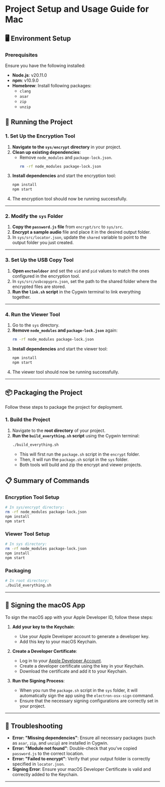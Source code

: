 # Project Setup and Usage Guide for Mac

## 🖥️ Environment Setup

### Prerequisites
Ensure you have the following installed:

- **Node.js**: v20.11.0  
- **npm**: v10.9.0  
- **Homebrew**: Install following packages:
  - `clang`
  - `asar`
  - `zip`
  - `unzip`



## 🚀 Running the Project

### 1. Set Up the Encryption Tool

1. **Navigate to the `sys/encrypt` directory** in your project.
2. **Clean up existing dependencies**:
   - Remove `node_modules` and `package-lock.json`.
     ```bash
     rm -rf node_modules package-lock.json
     ```
3. **Install dependencies** and start the encryption tool:
   ```bash
   npm install
   npm start
   ```
4. The encryption tool should now be running successfully.

---

### 2. Modify the `sys` Folder

1. **Copy the `password.js` file** from `encrypt/src` to `sys/src`.
2. **Encrypt a sample audio** file and place it in the desired output folder.
3. In `sys/src/locator.json`, update the `shared` variable to point to the output folder you just created.

---

### 3. Set Up the USB Copy Tool

1. **Open `enctooldoor`** and set the `vid` and `pid` values to match the ones configured in the encryption tool.
2. In `sys/src/usbcopypro.json`, set the path to the shared folder where the encrypted files are stored.
3. **Run the `link.sh` script** in the Cygwin terminal to link everything together.

---

### 4. Run the Viewer Tool

1. Go to the `sys` directory.
2. **Remove `node_modules` and `package-lock.json`** again:
   ```bash
   rm -rf node_modules package-lock.json
   ```
3. **Install dependencies** and start the viewer tool:
   ```bash
   npm install
   npm start
   ```
4. The viewer tool should now be running successfully.

---

## 📦 Packaging the Project

Follow these steps to package the project for deployment.

### 1. Build the Project

1. Navigate to the **root directory** of your project.
2. **Run the `build_everything.sh` script** using the Cygwin terminal:
   ```bash
   ./build_everything.sh
   ```
   - This will first run the `package.sh` script in the `encrypt` folder.
   - Then, it will run the `package.sh` script in the `sys` folder.
   - Both tools will build and zip the encrypt and viewer projects.

## 📋 Summary of Commands

### Encryption Tool Setup

```bash
# In sys/encrypt directory:
rm -rf node_modules package-lock.json
npm install
npm start
```

### Viewer Tool Setup

```bash
# In sys directory:
rm -rf node_modules package-lock.json
npm install
npm start
```

### Packaging

```bash
# In root directory:
./build_everything.sh
```

---

## 🔑 Signing the macOS App

To sign the macOS app with your Apple Developer ID, follow these steps:

1. **Add your key to the Keychain**:
   - Use your Apple Developer account to generate a developer key.
   - Add this key to your macOS Keychain.

2. **Create a Developer Certificate**:
   - Log in to your [Apple Developer Account](https://developer.apple.com/).
   - Create a developer certificate using the key in your Keychain.
   - Download the certificate and add it to your Keychain.

3. **Run the Signing Process**:
   - When you run the `package.sh` script in the `sys` folder, it will automatically sign the app using the `electron-osx-sign` command.
   - Ensure that the necessary signing configurations are correctly set in your project.

---

## 🚧 Troubleshooting

- **Error: "Missing dependencies"**: Ensure all necessary packages (such as `asar`, `zip`, and `unzip`) are installed in Cygwin.
- **Error: "Module not found"**: Double-check that you’ve copied `password.js` to the correct location.
- **Error: "Failed to encrypt"**: Verify that your output folder is correctly specified in `locator.json`.
- **Signing Error**: Ensure your macOS Developer Certificate is valid and correctly added to the Keychain.

---
